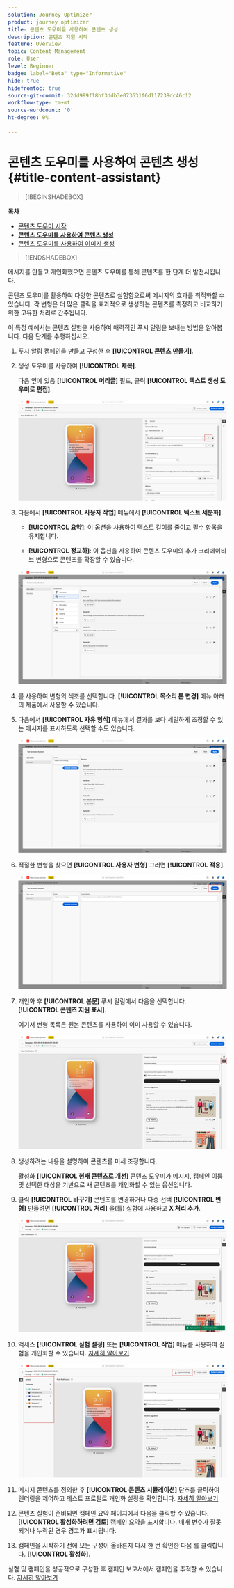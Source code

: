 ```yaml
---
solution: Journey Optimizer
product: journey optimizer
title: 콘텐츠 도우미를 사용하여 콘텐츠 생성
description: 콘텐츠 지원 시작
feature: Overview
topic: Content Management
role: User
level: Beginner
badge: label="Beta" type="Informative"
hide: true
hidefromtoc: true
source-git-commit: 32dd999f18bf3ddb3e073631f6d117238dc46c12
workflow-type: tm+mt
source-wordcount: '0'
ht-degree: 0%

---
```


# 콘텐츠 도우미를 사용하여 콘텐츠 생성 {#title-content-assistant}

>[!BEGINSHADEBOX]

**목차**

* [콘텐츠 도우미 시작](gs-generative.md)
* **[콘텐츠 도우미를 사용하여 콘텐츠 생성](generative-content.md)**
* [콘텐츠 도우미를 사용하여 이미지 생성](generative-image.md)

>[!ENDSHADEBOX]

메시지를 만들고 개인화했으면 콘텐츠 도우미를 통해 콘텐츠를 한 단계 더 발전시킵니다.

콘텐츠 도우미를 활용하여 다양한 콘텐츠로 실험함으로써 메시지의 효과를 최적화할 수 있습니다. 각 변형은 더 많은 클릭을 효과적으로 생성하는 콘텐츠를 측정하고 비교하기 위한 고유한 처리로 간주됩니다.

이 특정 예에서는 콘텐츠 실험을 사용하여 매력적인 푸시 알림을 보내는 방법을 알아봅니다. 다음 단계를 수행하십시오.

1. 푸시 알림 캠페인을 만들고 구성한 후 **[!UICONTROL 콘텐츠 만들기]**.

1. 생성 도우미를 사용하여 **[!UICONTROL 제목]**.

   다음 옆에 있음 **[!UICONTROL 머리글]** 필드, 클릭 **[!UICONTROL 텍스트 생성 도우미로 편집]**.

   ![](assets/gen-ai-title-1.png)

1. 다음에서 **[!UICONTROL 사용자 작업]** 메뉴에서 **[!UICONTROL 텍스트 세분화]**:

   * **[!UICONTROL 요약]**: 이 옵션을 사용하여 텍스트 길이를 줄이고 필수 항목을 유지합니다.

   * **[!UICONTROL 정교하]**: 이 옵션을 사용하여 콘텐츠 도우미의 추가 크리에이티브 변형으로 콘텐츠를 확장할 수 있습니다.

   ![](assets/gen-ai-title-2.png)

1. 를 사용하여 변형의 색조를 선택합니다. **[!UICONTROL 목소리 톤 변경]** 메뉴 아래의 제품에서 사용할 수 있습니다.

1. 다음에서 **[!UICONTROL 자유 형식]** 메뉴에서 결과를 보다 세밀하게 조정할 수 있는 메시지를 표시하도록 선택할 수도 있습니다.

   ![](assets/gen-ai-title-3.png)

1. 적절한 변형을 찾으면 **[!UICONTROL 사용자 변형]** 그러면 **[!UICONTROL 적용]**.

   ![](assets/gen-ai-title-4.png)

1. 개인화 후 **[!UICONTROL 본문]** 푸시 알림에서 다음을 선택합니다. **[!UICONTROL 콘텐츠 지원 표시]**.

   여기서 변형 목록은 원본 콘텐츠를 사용하여 이미 사용할 수 있습니다.

   ![](assets/gen-ai-title-5.png)

1. 생성하려는 내용을 설명하여 콘텐츠를 미세 조정합니다.

   활성화 **[!UICONTROL 현재 콘텐츠로 개선]** 콘텐츠 도우미가 메시지, 캠페인 이름 및 선택한 대상을 기반으로 새 콘텐츠를 개인화할 수 있는 옵션입니다.

1. 클릭 **[!UICONTROL 바꾸기]** 콘텐츠를 변경하거나 다중 선택 **[!UICONTROL 변형]** 만들려면 **[!UICONTROL 처리]** 을(를) 실험에 사용하고 **X 처리 추가**.

   ![](assets/gen-ai-title-6.png)

1. 액세스 **[!UICONTROL 실험 설정]** 또는 **[!UICONTROL 작업]** 메뉴를 사용하여 실험을 개인화할 수 있습니다. [자세히 알아보기](../campaigns/content-experiment.md)

   ![](assets/gen-ai-title-7.png)

1. 메시지 콘텐츠를 정의한 후 **[!UICONTROL 콘텐츠 시뮬레이션]** 단추를 클릭하여 렌더링을 제어하고 테스트 프로필로 개인화 설정을 확인합니다. [자세히 알아보기](../email/preview.md)

1. 콘텐츠 실험이 준비되면 캠페인 요약 페이지에서 다음을 클릭할 수 있습니다. **[!UICONTROL 활성화하려면 검토]** 캠페인 요약을 표시합니다. 매개 변수가 잘못되거나 누락된 경우 경고가 표시됩니다.

1. 캠페인을 시작하기 전에 모든 구성이 올바른지 다시 한 번 확인한 다음 를 클릭합니다. **[!UICONTROL 활성화]**.

실험 및 캠페인을 성공적으로 구성한 후 캠페인 보고서에서 캠페인을 추적할 수 있습니다. [자세히 알아보기](../reports/campaign-global-report.md#experimentation-report)
